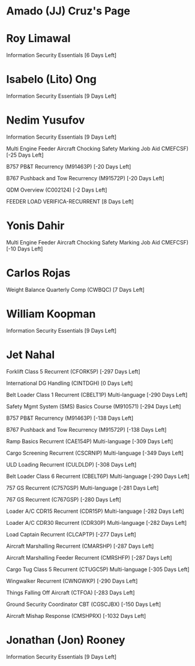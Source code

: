 # Amado (JJ) Cruz's Page




# Roy Limawal


Information Security Essentials [6 Days Left]



# Isabelo (Lito) Ong


Information Security Essentials [9 Days Left]



# Nedim Yusufov


Information Security Essentials [9 Days Left]

Multi Engine Feeder Aircraft Chocking Safety Marking Job Aid  CMEFCSF) [-25 Days Left]

B757 PB&T Recurrency (M91463P) [-20 Days Left]

B767 Pushback and Tow Recurrency (M91572P) [-20 Days Left]

QDM Overview (C002124) [-2 Days Left]

FEEDER LOAD VERIFICA-RECURRENT [8 Days Left]



# Yonis Dahir


Multi Engine Feeder Aircraft Chocking Safety Marking Job Aid  CMEFCSF) [-10 Days Left]



# Carlos Rojas


Weight Balance Quarterly Comp (CWBQC) [7 Days Left]



# William Koopman


Information Security Essentials [9 Days Left]



# Jet Nahal


Forklift Class 5 Recurrent (CFORK5P) [-297 Days Left]

International DG Handling (CINTDGH) [0 Days Left]

Belt Loader Class 1 Recurrent (CBELT1P) Multi-language [-290 Days Left]

Safety Mgmt System (SMS) Basics Course (M910571) [-294 Days Left]

B757 PB&T Recurrency (M91463P) [-138 Days Left]

B767 Pushback and Tow Recurrency (M91572P) [-138 Days Left]

Ramp Basics Recurrent (CAE154P) Multi-language [-309 Days Left]

Cargo Screening Recurrent (CSCRNIP) Multi-language [-349 Days Left]

ULD Loading Recurrent (CULDLDP) [-308 Days Left]

Belt Loader Class 6 Recurrent (CBELT6P) Multi-language [-290 Days Left]

757 GS Recurrent (C757GSP) Multi-language [-281 Days Left]

767 GS Recurrent (C767GSP) [-280 Days Left]

Loader A/C CDR15 Recurrent (CDR15P) Multi-language [-282 Days Left]

Loader A/C CDR30 Recurrent (CDR30P) Multi-language [-282 Days Left]

Load Captain Recurrent (CLCAPTP) [-277 Days Left]

Aircraft Marshalling Recurrent (CMARSHP) [-287 Days Left]

Aircraft Marshalling Feeder Recurrent (CMRSHFP) [-287 Days Left]

Cargo Tug Class 5 Recurrent (CTUGC5P) Multi-language [-305 Days Left]

Wingwalker Recurrent (CWNGWKP) [-290 Days Left]

Things Falling Off Aircraft (CTFOA) [-283 Days Left]

Ground Security Coordinator CBT (CGSCJBX) [-150 Days Left]

Aircraft Mishap Response (CMSHPRX) [-1032 Days Left]



# Jonathan (Jon) Rooney


Information Security Essentials [9 Days Left]



